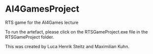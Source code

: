 # AI4GamesProject
RTS game for the AI4Games lecture

To run the artefact, please click on the RTSGameProject.exe file in the RTSGameProject folder.

This was created by Luca Henrik Steitz and Maximilian Kuhn.

